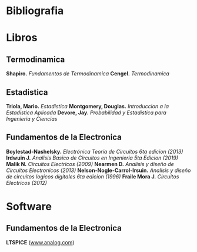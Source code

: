 # Bibliografia
# Libros
## Termodinamica
**Shapiro.** *Fundamentos de Termodinamica*
**Cengel.** *Termodinamica*
## Estadistica
**Triola, Mario.** *Estadistica*
**Montgomery, Douglas.** *Introduccion a la Estadistica Aplicada*
**Devore, Jay.** *Probabilidad y Estadistica para Ingenieria y Ciencias*
## Fundamentos de la Electronica
**Boylestad-Nashelsky.** *Electrónica Teoría de Circuitos 6ta edicion (2013)*
**Irdwuin J.** *Analisis Basico de Circuitos en Ingenieria 5ta Edicion (2019)*
**Malik N.** *Circuitos Electricos (2009)*
**Nearmen D.** *Analisis y diseño de Circuitos Electronicos (2013)*
**Nelson-Nogle-Carrol-Irsuin.** *Analisis y diseño de circuitos logicos digitales 6ta edicion (1996)*
**Fraile Mora J.** *Circuitos Electricos (2012)*
# Software
## Fundamentos de la Electronica
**LTSPICE** (www.analog.com)

